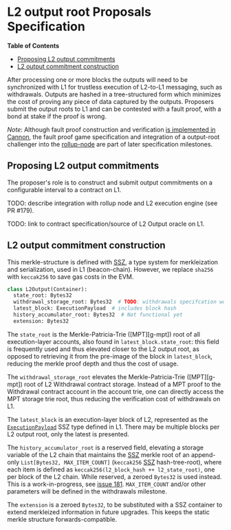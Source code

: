 # L2 output root Proposals Specification

<!-- All glossary references in this file. -->
[g-rollup-node]: glossary.md#rollup-node

<!-- START doctoc generated TOC please keep comment here to allow auto update -->
<!-- DON'T EDIT THIS SECTION, INSTEAD RE-RUN doctoc TO UPDATE -->
**Table of Contents**

- [Proposing L2 output commitments](#proposing-l2-output-commitments)
- [L2 output commitment construction](#l2-output-commitment-construction)

<!-- END doctoc generated TOC please keep comment here to allow auto update -->

After processing one or more blocks the outputs will need to be synchronized with L1 for trustless execution of
L2-to-L1 messaging, such as withdrawals. Outputs are hashed in a tree-structured form which minimizes the cost of
proving any piece of data captured by the outputs.
Proposers submit the output roots to L1 and can be contested with a fault proof,
with a bond at stake if the proof is wrong.

*Note*: Although fault proof construction and verification [is implemented in Cannon][cannon],
the fault proof game specification and integration of a output-root challenger into the [rollup-node][g-rollup-node]
are part of later specification milestones.

[cannon]: https://github.com/ethereum-optimism/cannon

## Proposing L2 output commitments

The proposer's role is to construct and submit output commitments on a configurable interval to a contract on L1.

TODO: describe integration with rollup node and L2 execution engine (see PR #179).

TODO: link to contract specification/source of L2 Output oracle on L1.

## L2 output commitment construction

This merkle-structure is defined with [SSZ], a type system for merkleization and serialization, used in
L1 (beacon-chain). However, we replace `sha256` with `keccak256` to save gas costs in the EVM.

[SSZ]: https://github.com/ethereum/consensus-specs/blob/dev/ssz/simple-serialize.md

```python
class L2Output(Container):
  state_root: Bytes32
  withdrawal_storage_root: Bytes32  # TODO: withdrawals specifcation work-in-progress
  latest_block: ExecutionPayload  # includes block hash
  history_accumulator_root: Bytes32  # Not functional yet
  extension: Bytes32
```

The `state_root` is the Merkle-Patricia-Trie ([MPT][g-mpt]) root of all execution-layer accounts,
also found in `latest_block.state_root`: this field is frequently used and thus elevated closer to the L2 output root,
as opposed to retrieving it from the pre-image of the block in `latest_block`,
reducing the merkle proof depth and thus the cost of usage.

The `withdrawal_storage_root` elevates the Merkle-Patricia-Trie ([MPT][g-mpt]) root of L2 Withdrawal contract storage.
Instead of a MPT proof to the Withdrawal contract account in the account trie,
one can directly access the MPT storage trie root, thus reducing the verification cost of withdrawals on L1.

The `latest_block` is an execution-layer block of L2, represented as the [`ExecutionPayload`][ExecutionPayload] SSZ type
defined in L1. There may be multiple blocks per L2 output root, only the latest is presented.

[ExecutionPayload]: https://github.com/ethereum/consensus-specs/blob/dev/specs/bellatrix/beacon-chain.md#executionpayload

The `history_accumulator_root` is a reserved field, elevating a storage variable of the L2 chain that maintains
the [SSZ] merkle root of an append-only `List[Bytes32, MAX_ITEM_COUNT]` (`keccak256` [SSZ] hash-tree-root),
where each item is defined as `keccak256(l2_block_hash ++ l2_state_root)`, one per block of the L2 chain.
While reserved, a zeroed `Bytes32` is used instead.
This is a work-in-progress, see [issue 181](https://github.com/ethereum-optimism/optimistic-specs/issues/181).
`MAX_ITEM_COUNT` and/or other parameters will be defined in the withdrawals milestone.

The `extension` is a zeroed `Bytes32`, to be substituted with a SSZ container to extend merkleized information in future
upgrades. This keeps the static merkle structure forwards-compatible.
